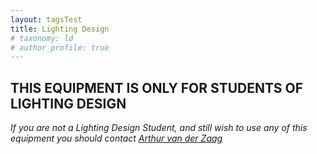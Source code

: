 ```yaml
---
layout: tagsTest
title: Lighting Design
# taxonomy: ld
# author_profile: true
---
```


## THIS EQUIPMENT IS ONLY FOR STUDENTS OF LIGHTING DESIGN

*If you are not a Lighting Design Student, and still wish to use any of this equipment you should contact [Arthur van der Zaag](mailto:art@create.aau.dk)*
